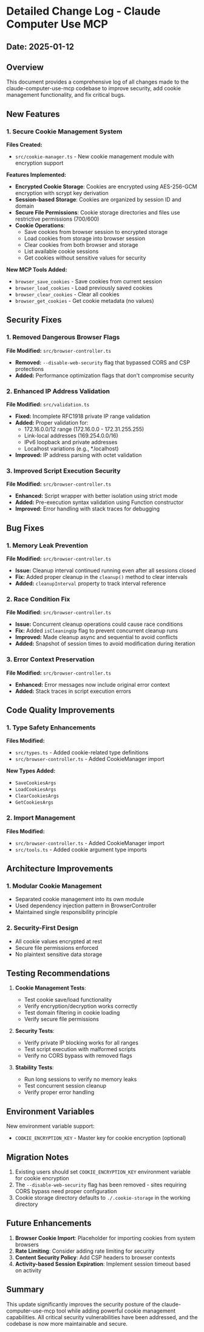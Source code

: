# Detailed Change Log - Claude Computer Use MCP

## Date: 2025-01-12

## Overview
This document provides a comprehensive log of all changes made to the claude-computer-use-mcp codebase to improve security, add cookie management functionality, and fix critical bugs.

## New Features

### 1. Secure Cookie Management System
**Files Created:**
- `src/cookie-manager.ts` - New cookie management module with encryption support

**Features Implemented:**
- **Encrypted Cookie Storage**: Cookies are encrypted using AES-256-GCM encryption with scrypt key derivation
- **Session-based Storage**: Cookies are organized by session ID and domain
- **Secure File Permissions**: Cookie storage directories and files use restrictive permissions (700/600)
- **Cookie Operations**:
  - Save cookies from browser session to encrypted storage
  - Load cookies from storage into browser session
  - Clear cookies from both browser and storage
  - List available cookie sessions
  - Get cookies without sensitive values for security

**New MCP Tools Added:**
- `browser_save_cookies` - Save cookies from current session
- `browser_load_cookies` - Load previously saved cookies
- `browser_clear_cookies` - Clear all cookies
- `browser_get_cookies` - Get cookie metadata (no values)

## Security Fixes

### 1. Removed Dangerous Browser Flags
**File Modified:** `src/browser-controller.ts`
- **Removed:** `--disable-web-security` flag that bypassed CORS and CSP protections
- **Added:** Performance optimization flags that don't compromise security

### 2. Enhanced IP Address Validation
**File Modified:** `src/validation.ts`
- **Fixed:** Incomplete RFC1918 private IP range validation
- **Added:** Proper validation for:
  - 172.16.0.0/12 range (172.16.0.0 - 172.31.255.255)
  - Link-local addresses (169.254.0.0/16)
  - IPv6 loopback and private addresses
  - Localhost variations (e.g., *.localhost)
- **Improved:** IP address parsing with octet validation

### 3. Improved Script Execution Security
**File Modified:** `src/browser-controller.ts`
- **Enhanced:** Script wrapper with better isolation using strict mode
- **Added:** Pre-execution syntax validation using Function constructor
- **Improved:** Error handling with stack traces for debugging

## Bug Fixes

### 1. Memory Leak Prevention
**File Modified:** `src/browser-controller.ts`
- **Issue:** Cleanup interval continued running even after all sessions closed
- **Fix:** Added proper cleanup in the `cleanup()` method to clear intervals
- **Added:** `cleanupInterval` property to track interval reference

### 2. Race Condition Fix
**File Modified:** `src/browser-controller.ts`
- **Issue:** Concurrent cleanup operations could cause race conditions
- **Fix:** Added `isCleaningUp` flag to prevent concurrent cleanup runs
- **Improved:** Made cleanup async and sequential to avoid conflicts
- **Added:** Snapshot of session times to avoid modification during iteration

### 3. Error Context Preservation
**File Modified:** `src/browser-controller.ts`
- **Enhanced:** Error messages now include original error context
- **Added:** Stack traces in script execution errors

## Code Quality Improvements

### 1. Type Safety Enhancements
**Files Modified:** 
- `src/types.ts` - Added cookie-related type definitions
- `src/browser-controller.ts` - Added CookieManager import

**New Types Added:**
- `SaveCookiesArgs`
- `LoadCookiesArgs`
- `ClearCookiesArgs`
- `GetCookiesArgs`

### 2. Import Management
**Files Modified:**
- `src/browser-controller.ts` - Added CookieManager import
- `src/tools.ts` - Added cookie argument type imports

## Architecture Improvements

### 1. Modular Cookie Management
- Separated cookie management into its own module
- Used dependency injection pattern in BrowserController
- Maintained single responsibility principle

### 2. Security-First Design
- All cookie values encrypted at rest
- Secure file permissions enforced
- No plaintext sensitive data storage

## Testing Recommendations

1. **Cookie Management Tests**:
   - Test cookie save/load functionality
   - Verify encryption/decryption works correctly
   - Test domain filtering in cookie loading
   - Verify secure file permissions

2. **Security Tests**:
   - Verify private IP blocking works for all ranges
   - Test script execution with malformed scripts
   - Verify no CORS bypass with removed flags

3. **Stability Tests**:
   - Run long sessions to verify no memory leaks
   - Test concurrent session cleanup
   - Verify proper error handling

## Environment Variables

New environment variable support:
- `COOKIE_ENCRYPTION_KEY` - Master key for cookie encryption (optional)

## Migration Notes

1. Existing users should set `COOKIE_ENCRYPTION_KEY` environment variable for cookie encryption
2. The `--disable-web-security` flag has been removed - sites requiring CORS bypass need proper configuration
3. Cookie storage directory defaults to `./.cookie-storage` in the working directory

## Future Enhancements

1. **Browser Cookie Import**: Placeholder for importing cookies from system browsers
2. **Rate Limiting**: Consider adding rate limiting for security
3. **Content Security Policy**: Add CSP headers to browser contexts
4. **Activity-based Session Expiration**: Implement session timeout based on activity

## Summary

This update significantly improves the security posture of the claude-computer-use-mcp tool while adding powerful cookie management capabilities. All critical security vulnerabilities have been addressed, and the codebase is now more maintainable and secure.